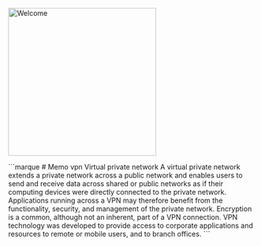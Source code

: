 <p><img src="https://img.shields.io/badge/Welcome_To-Memo--VPN-red.svg?longCache=true&style=for-the-badge" alt="Welcome" width="300px" align="middle"></p>
```marque
# Memo vpn
Virtual private network
A virtual private network extends a private network across a public network and enables users to send and receive data across shared or public networks as if their computing devices were directly connected to the private network. Applications running across a VPN may therefore benefit from the functionality, security, and management of the private network. Encryption is a common, although not an inherent, part of a VPN connection. VPN technology was developed to provide access to corporate applications and resources to remote or mobile users, and to branch offices.
```
